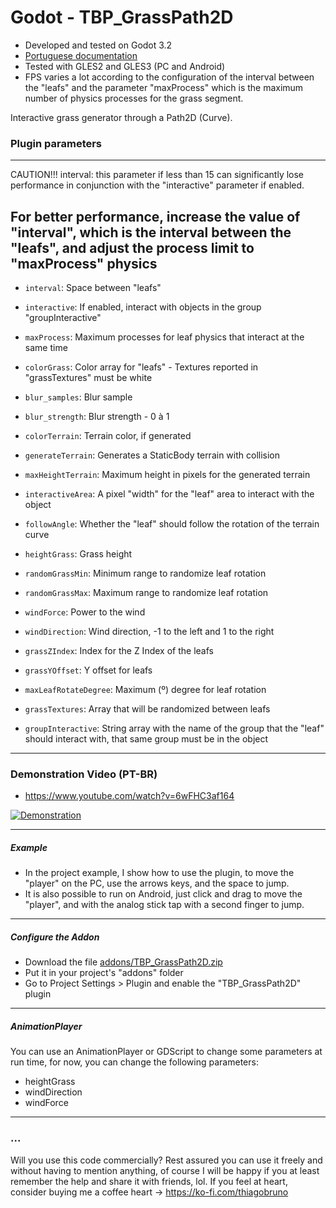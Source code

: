 # Godot - TBP_GrassPath2D

- Developed and tested on Godot 3.2
- [Portuguese documentation](README_PT-BR.md)
- Tested with GLES2 and GLES3 (PC and Android)
- FPS varies a lot according to the configuration of the interval between the "leafs" and the parameter "maxProcess" which is the maximum number of physics processes for the grass segment.

Interactive grass generator through a Path2D (Curve).

### Plugin parameters
------
CAUTION!!!
interval: this parameter if less than 15 can significantly lose performance in conjunction with the "interactive" parameter if enabled.

For better performance, increase the value of "interval", which is the interval between the "leafs", and adjust the process limit to "maxProcess" physics
------
- ```interval```: Space between "leafs"
- ```interactive```: If enabled, interact with objects in the group "groupInteractive"
- ```maxProcess```: Maximum processes for leaf physics that interact at the same time


- ```colorGrass```: Color array for "leafs" - Textures reported in "grassTextures" must be white
- ```blur_samples```: Blur sample
- ```blur_strength```: Blur strength - 0 à 1
- ```colorTerrain```: Terrain color, if generated
- ```generateTerrain```: Generates a StaticBody terrain with collision
- ```maxHeightTerrain```: Maximum height in pixels for the generated terrain
- ```interactiveArea```: A pixel "width" for the "leaf" area to interact with the object
- ```followAngle```: Whether the "leaf" should follow the rotation of the terrain curve
- ```heightGrass```: Grass height
- ```randomGrassMin```: Minimum range to randomize leaf rotation
- ```randomGrassMax```: Maximum range to randomize leaf rotation
- ```windForce```: Power to the wind
- ```windDirection```: Wind direction, -1 to the left and 1 to the right
- ```grassZIndex```: Index for the Z Index of the leafs
- ```grassYOffset```: Y offset for leafs
- ```maxLeafRotateDegree```: Maximum (º) degree for leaf rotation
- ```grassTextures```: Array that will be randomized between leafs
- ```groupInteractive```: String array with the name of the group that the "leaf" should interact with, that same group must be in the object

----------

### Demonstration Video (PT-BR)
- https://www.youtube.com/watch?v=6wFHC3af164

[![Demonstration](https://img.youtube.com/vi/6wFHC3af164/0.jpg)](https://www.youtube.com/watch?v=6wFHC3af164)

----------

##### Example
- In the project example, I show how to use the plugin, to move the "player" on the PC, use the arrows keys, and the space to jump. 
- It is also possible to run on Android, just click and drag to move the "player", and with the analog stick tap with a second finger to jump.

----------

##### Configure the Addon
- Download the file [addons/TBP_GrassPath2D.zip](addons/TBP_GrassPath2D.zip)
- Put it in your project's "addons" folder
- Go to Project Settings > Plugin and enable the "TBP_GrassPath2D" plugin

----------

##### AnimationPlayer

You can use an AnimationPlayer or GDScript to change some parameters at run time, for now, you can change the following parameters:

- heightGrass
- windDirection
- windForce

----------

### ...
Will you use this code commercially? Rest assured you can use it freely and without having to mention anything, of course I will be happy if you at least remember the help and share it with friends, lol. If you feel at heart, consider buying me a coffee heart -> https://ko-fi.com/thiagobruno


